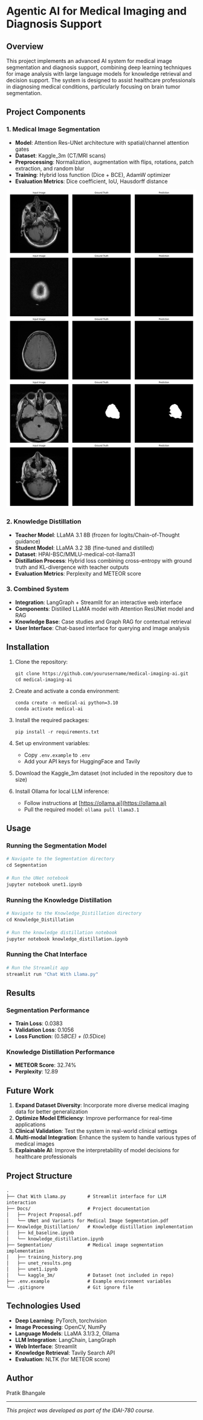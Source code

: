 # Agentic AI for Medical Imaging and Diagnosis Support

## Overview

This project implements an advanced AI system for medical image segmentation and diagnosis support, combining deep learning techniques for image analysis with large language models for knowledge retrieval and decision support. The system is designed to assist healthcare professionals in diagnosing medical conditions, particularly focusing on brain tumor segmentation.

## Project Components

### 1. Medical Image Segmentation

- **Model**: Attention Res-UNet architecture with spatial/channel attention gates
- **Dataset**: Kaggle_3m (CT/MRI scans)
- **Preprocessing**: Normalization, augmentation with flips, rotations, patch extraction, and random blur
- **Training**: Hybrid loss function (Dice + BCE), AdamW optimizer
- **Evaluation Metrics**: Dice coefficient, IoU, Hausdorff distance

![Segmentation Results](Segmentation/unet_results.png)

### 2. Knowledge Distillation

- **Teacher Model**: LLaMA 3.1 8B (frozen for logits/Chain-of-Thought guidance)
- **Student Model**: LLaMA 3.2 3B (fine-tuned and distilled)
- **Dataset**: HPAI-BSC/MMLU-medical-cot-llama31
- **Distillation Process**: Hybrid loss combining cross-entropy with ground truth and KL-divergence with teacher outputs
- **Evaluation Metrics**: Perplexity and METEOR score

### 3. Combined System

- **Integration**: LangGraph + Streamlit for an interactive web interface
- **Components**: Distilled LLaMA model with Attention ResUNet model and RAG
- **Knowledge Base**: Case studies and Graph RAG for contextual retrieval
- **User Interface**: Chat-based interface for querying and image analysis

## Installation

1. Clone the repository:
   ```
   git clone https://github.com/yourusername/medical-imaging-ai.git
   cd medical-imaging-ai
   ```

2. Create and activate a conda environment:
   ```
   conda create -n medical-ai python=3.10
   conda activate medical-ai
   ```

3. Install the required packages:
   ```
   pip install -r requirements.txt
   ```

4. Set up environment variables:
   - Copy `.env.example` to `.env`
   - Add your API keys for HuggingFace and Tavily

5. Download the Kaggle_3m dataset (not included in the repository due to size)

6. Install Ollama for local LLM inference:
   - Follow instructions at [https://ollama.ai](https://ollama.ai)
   - Pull the required model: `ollama pull llama3.1`

## Usage

### Running the Segmentation Model

```python
# Navigate to the Segmentation directory
cd Segmentation

# Run the UNet notebook
jupyter notebook unet1.ipynb
```

### Running the Knowledge Distillation

```python
# Navigate to the Knowledge_Distillation directory
cd Knowledge_Distillation

# Run the knowledge distillation notebook
jupyter notebook knowledge_distillation.ipynb
```

### Running the Chat Interface

```bash
# Run the Streamlit app
streamlit run "Chat With Llama.py"
```

## Results

### Segmentation Performance

- **Train Loss**: 0.0383
- **Validation Loss**: 0.1056
- **Loss Function**: (0.5*BCE) + (0.5*Dice)

### Knowledge Distillation Performance

- **METEOR Score**: 32.74%
- **Perplexity**: 12.89

## Future Work

1. **Expand Dataset Diversity**: Incorporate more diverse medical imaging data for better generalization
2. **Optimize Model Efficiency**: Improve performance for real-time applications
3. **Clinical Validation**: Test the system in real-world clinical settings
4. **Multi-modal Integration**: Enhance the system to handle various types of medical images
5. **Explainable AI**: Improve the interpretability of model decisions for healthcare professionals

## Project Structure

```
.
├── Chat With Llama.py        # Streamlit interface for LLM interaction
├── Docs/                     # Project documentation
│   ├── Project Proposal.pdf
│   └── UNet and Variants for Medical Image Segmentation.pdf
├── Knowledge_Distillation/   # Knowledge distillation implementation
│   ├── kd_baseline.ipynb
│   └── knowledge_distillation.ipynb
├── Segmentation/             # Medical image segmentation implementation
│   ├── training_history.png
│   ├── unet_results.png
│   ├── unet1.ipynb
│   └── kaggle_3m/            # Dataset (not included in repo)
├── .env.example              # Example environment variables
└── .gitignore                # Git ignore file
```

## Technologies Used

- **Deep Learning**: PyTorch, torchvision
- **Image Processing**: OpenCV, NumPy
- **Language Models**: LLaMA 3.1/3.2, Ollama
- **LLM Integration**: LangChain, LangGraph
- **Web Interface**: Streamlit
- **Knowledge Retrieval**: Tavily Search API
- **Evaluation**: NLTK (for METEOR score)

## Author

Pratik Bhangale

---

*This project was developed as part of the IDAI-780 course.*
